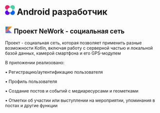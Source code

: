 # <img src="https://github.com/AnPavel/NMedia/blob/main/netology.svg" width="32" height="32"> Android разработчик                                                                 
                                                                                                                                                                                  
## <img src="https://github.com/AnPavel/NMedia/blob/main/kotlin.png" width="24" height="24"> **Проект NeWork - социальная сеть**                                                  
                                                                                                                                                                                  
Проект - социальная сеть, которая позволяет применить разные возможности Kotlin, включая работу с серверной частью и локальной базой данных, камерой смартфона и его GPS-модулем

В приложении реализовано:

• Регистрацию/аутентификацию пользователя

• Профиль пользователя

• Создание постов и событий с медиаресурсами и геометками

• Отметки об участии или выступлении на мероприятии, упоминания в постах и другие функции

